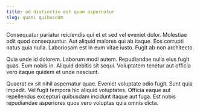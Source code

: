 ```yaml
---
title: ad distinctio est quam aspernatur
slug: quasi quibusdam
---
```


Consequatur pariatur reiciendis qui et et sed vel eveniet dolor. Molestiae odit quod consequuntur. Aut aliquid maiores qui ab itaque. Eos corrupti natus quia nulla. Laboriosam est in eum vitae iusto. Fugit ab non architecto.

Quia unde id dolorem. Laborum modi autem. Repudiandae nulla eius fugit quas. Eum nobis in. Aliquid debitis sit sequi. Voluptatem tenetur aut officia vero itaque quidem et unde nesciunt.

Quaerat ex sit nihil aspernatur quae. Eveniet voluptate odio fugit. Sunt quia impedit. Vel fugit tempora hic aliquid voluptates. Officia eaque aut repellendus excepturi quibusdam incidunt itaque aut fuga. Est nobis repudiandae asperiores quos vero voluptas quia omnis dicta.
